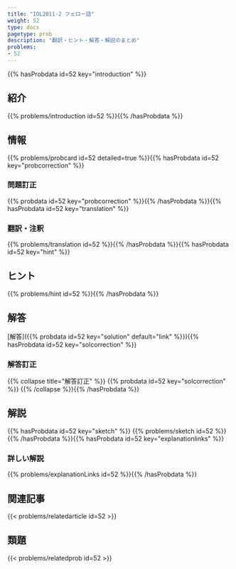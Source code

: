 ```yaml
---
title: "IOL2011-2 フェロー語"
weight: 52
type: docs
pagetype: prob
description: "翻訳・ヒント・解答・解説のまとめ"
problems: 
- 52
---
```


{{% hasProbdata id=52 key="introduction" %}}

## 紹介

{{% problems/introduction id=52 %}}{{% /hasProbdata %}}

## 情報

{{% problems/probcard id=52 detailed=true %}}{{% hasProbdata id=52 key="probcorrection" %}}

### 問題訂正

{{% probdata id=52 key="probcorrection" %}}{{% /hasProbdata %}}{{% hasProbdata id=52 key="translation" %}}

### 翻訳・注釈

{{% problems/translation id=52 %}}{{% /hasProbdata %}}{{% hasProbdata id=52 key="hint" %}}

## ヒント

{{% problems/hint id=52 %}}{{% /hasProbdata %}}

## 解答

[解答]({{% probdata id=52 key="solution" default="link" %}}){{% hasProbdata id=52 key="solcorrection" %}}

### 解答訂正

{{% collapse title="解答訂正" %}}
{{% probdata id=52 key="solcorrection" %}}
{{% /collapse %}}{{% /hasProbdata %}}

## 解説

{{% hasProbdata id=52 key="sketch" %}}
{{% problems/sketch id=52 %}}
{{% /hasProbdata %}}{{% hasProbdata id=52 key="explanationlinks" %}}

### 詳しい解説

{{% problems/explanationLinks id=52 %}}{{% /hasProbdata %}}

## 関連記事

{{< problems/relatedarticle id=52 >}}

## 類題

{{< problems/relatedprob id=52 >}}
